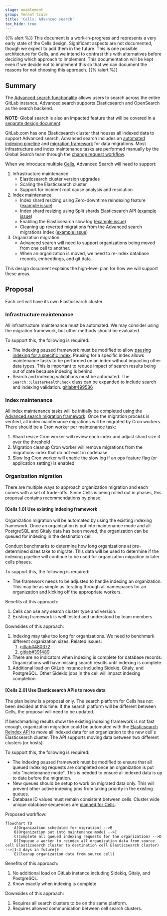 ```yaml
---
stage: enablement
group: Tenant Scale
title: 'Cells: Advanced search'
toc_hide: true
---
```


{{% alert %}}
This document is a work-in-progress and represents a very early state of the
Cells design. Significant aspects are not documented, though we expect to add
them in the future. This is one possible architecture for Cells, and we intend to
contrast this with alternatives before deciding which approach to implement.
This documentation will be kept even if we decide not to implement this so that
we can document the reasons for not choosing this approach.
{{% /alert %}}

## Summary

The [Advanced search functionality](https://docs.gitlab.com/ee/user/search/advanced_search.html)
allows users to search across the entire GitLab instance. Advanced search
supports Elasticsearch and OpenSearch as the search backend.

**NOTE:** Global search is also an impacted feature that will be covered in a
[separate design document](global-search.md).

GitLab.com has one Elasticsearch cluster that houses all indexed data to support
Advanced search. Advanced search includes an [automated indexing pipeline](https://docs.gitlab.com/ee/development/advanced_search.html#deep-dive)
and [migration framework](https://about.gitlab.com/blog/2021/06/01/advanced-search-data-migrations/)
for data migrations. Most infrastructure and index maintenance tasks are
performed manually by the Global Search team through the [change request workflow](../../../../change-management.md/#change-request-workflows).

When we introduce multiple [Cells](../goals.md#cell), Advanced Search will need to support:

1. Infrastructure maintenance
   - Elasticsearch cluster version upgrades
   - Scaling the Elasticsearch cluster
   - Support for incident root cause analysis and resolution
2. Index maintenance
   - Index shard resizing using Zero-downtime reindexing feature ([example issue](https://gitlab.com/gitlab-com/gl-infra/production/-/issues/18158))
   - Index shard resizing using Split shards Elasticsearch API ([example issue](https://gitlab.com/gitlab-com/gl-infra/production/-/issues/18646))
   - Enabling the Elasticsearch slow log ([example issue](https://gitlab.com/gitlab-com/gl-infra/production/-/issues/18159))
   - Cleaning up reverted migrations from the Advanced search migrations index
([example issue](https://gitlab.com/gitlab-com/gl-infra/production/-/issues/16231))
3. Organization migration
   - Advanced search will need to support organizations being moved from one cell
     to another.
   - When an organization is moved, we need to re-index database records,
     embeddings, and git data.

This design document explains the high-level plan for how we will support these
areas.

## Proposal

Each cell will have its own Elasticsearch cluster.

### Infrastructure maintenance

All infrastructure maintenance must be automated. We may consider using the
migration framework, but other methods should be evaluated.

To support this, the following is required:

- The indexing paused framework must be modified to allow
  [pausing indexing for a specific index](https://gitlab.com/gitlab-org/gitlab/-/issues/381705).
  Pausing for a specific index allows maintenance tasks to be performed on an
  index without impacting other data types. This is important to reduce impact of
  search results being out of date because indexing is behind.
- Search and indexing validations must be automated. The
  `Search::ClusterHealthCheck` class can be expanded to include search and
  indexing validation. [gitlab#499586](https://gitlab.com/gitlab-org/gitlab/-/issues/499586)

### Index maintenance

All index maintenance tasks will be initially be completed using the
[Advanced search migration framework](https://docs.gitlab.com/ee/development/search/advanced_search_migration_styleguide.html).
Once the migration process is verified, all index maintenance migrations will be
migrated by Cron workers. There should be a Cron worker per maintenance task:

1. Shard resize Cron worker will review each index and adjust shard size if over
   the threshold
1. Migration cleanup Cron worker will remove migrations from the migrations
   index that do not exist in codebase
1. Slow log Cron worker will enable the slow log if an ops feature flag (or
   application setting) is enabled

### Organization migration

There are multiple ways to approach organization migration and each comes with a
set of trade-offs. Since Cells is being rolled out in phases, this proposal
contains recommendations by phase.

#### [Cells 1.0] Use existing indexing framework

Organization migration will be automated by using the existing indexing
framework. Once an organization is put into maintenance mode and all PostgreSQL
and Gitaly data has been moved, the organization can be queued for indexing in
the destination cell.

Conduct benchmarks to determine how long organizations at pre-determined sizes
take to migrate. This data will be used to determine if the indexing pipeline
will continue to be used for organization migration in later cells phases.

To support this, the following is required:

- The framework needs to be adjusted to handle indexing an organization. This
  may be as simple as iterating through all namespaces for an organization and
  kicking off the appropriate workers.

Benefits of this approach:

1. Cells can use any search cluster type and version.
1. Existing framework is well tested and understood by team members.

Downsides of this approach:

1. Indexing may take too long for organizations. We need to benchmark different
   organization sizes. Related issues:
   1. [gitlab#480372](https://gitlab.com/gitlab-org/gitlab/-/issues/480372)
   1. [gitlab#391489](https://gitlab.com/gitlab-org/gitlab/-/issues/391489)
1. There are no indicators when indexing is complete for database records.
   Organizations will have missing search results until indexing is complete.
1. Additional load on GitLab instance including Sidekiq, Gitaly, and PostgreSQL.
   Other Sidekiq jobs in the cell will impact indexing completion.

#### [Cells 2.0] Use Elasticsearch APIs to move data

The plan below is a proposal only. The search platform for Cells has not been decided
at this time. If the search platform will be different between Cells, the proposal will
need to be updated.

If benchmarking results show the existing indexing framework is not fast enough,
organization migration could be automated with the [Elasticsearch Reindex API](https://www.elastic.co/guide/en/elasticsearch/reference/current/docs-reindex.html)
to move all indexed data for an organization to the new cell's Elasticsearch
cluster. The API supports moving data between two different clusters (or hosts).

To support this, the following is required:

- The indexing paused framework must be modified to ensure that all queued
  indexing requests are completed once an organization is put into "maintenance
  mode". This is needed to ensure all indexed data is up to date before the
  migration.
- New queues should be setup to work on migrated data only. This will prevent
  other active indexing jobs from taking priority in the existing queues.
- Database ID values must remain consistent between cells. Cluster wide unique
   database sequences are [planned for Cells](../decisions/008_database_sequences.md).

Proposed workflow:

```mermaid
flowchart TD
    A[Organization scheduled for migration] -->B
    B(Organization put into maintenance mode) -->C
    C(Complete all queued indexing requests for the organization) -->D
    D(Enqueue a worker to reindex all organization data from source cell Elasticsearch cluster to destination cell Elasticsearch cluster) -->|1-3 days in future|E
    E(Cleanup organization data from source cell)
```

Benefits of this approach:

1. No additional load on GitLab instance including Sidekiq, Gitaly, and PostgreSQL.
1. Know exactly when indexing is complete.

Downsides of this approach:

1. Requires all search clusters to be on the same platform.
1. Requires allowed communication between cell search clusters.
